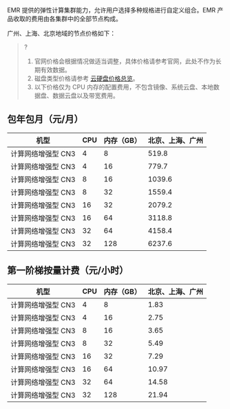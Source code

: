 EMR 提供的弹性计算集群能力，允许用户选择多种规格进行自定义组合。EMR 产品收取的费用由各集群中的全部节点构成。

广州、上海、北京地域的节点价格如下：
>?
>1. 官网价格会根据情况做适当调整，具体价格请参考官网，此处不作为长期有效数据。
>2. 磁盘类型价格请参考 [云硬盘价格总览](https://cloud.tencent.com/document/product/362/2413)。
>3. 以下价格仅为 CPU 内存的配置费用，不包含镜像、系统云盘、本地数据盘、数据云盘以及带宽费用。

## 包年包月（元/月）

| 机型                        | CPU  | 内存（GB） | 北京、上海、广州 | 
| --------------------------- | ---- | ---------- | ---------------- | 
| 计算网络增强型 CN3           | 4    | 8          | 519.8            |
| 计算网络增强型 CN3           | 4    | 16         | 779.7            | 
| 计算网络增强型 CN3           | 8    | 16         | 1039.6           | 
| 计算网络增强型 CN3           | 8    | 32         | 1559.4           |
| 计算网络增强型 CN3           | 16   | 32         | 2079.2           |
| 计算网络增强型 CN3           | 16   | 64         | 3118.8           |
| 计算网络增强型 CN3           | 32   | 64         | 4158.4           |
| 计算网络增强型 CN3           | 32   | 128        | 6237.6           | 


##  第一阶梯按量计费（元/小时）

| 机型                        | CPU  | 内存（GB） | 北京、上海、广州 | 
| --------------------------- | ---- | ---------- | ---------------- | 
| 计算网络增强型 CN3           | 4    | 8          | 1.83             |
| 计算网络增强型 CN3           | 4    | 16         | 2.75             |
| 计算网络增强型 CN3           | 8    | 16         | 3.65             | 
| 计算网络增强型 CN3           | 8    | 32         | 5.49             | 
| 计算网络增强型 CN3           | 16   | 32         | 7.29             | 
| 计算网络增强型 CN3           | 16   | 64         | 10.97            |
| 计算网络增强型 CN3           | 32   | 64         | 14.58            | 
| 计算网络增强型 CN3           | 32   | 128        | 21.94            |
